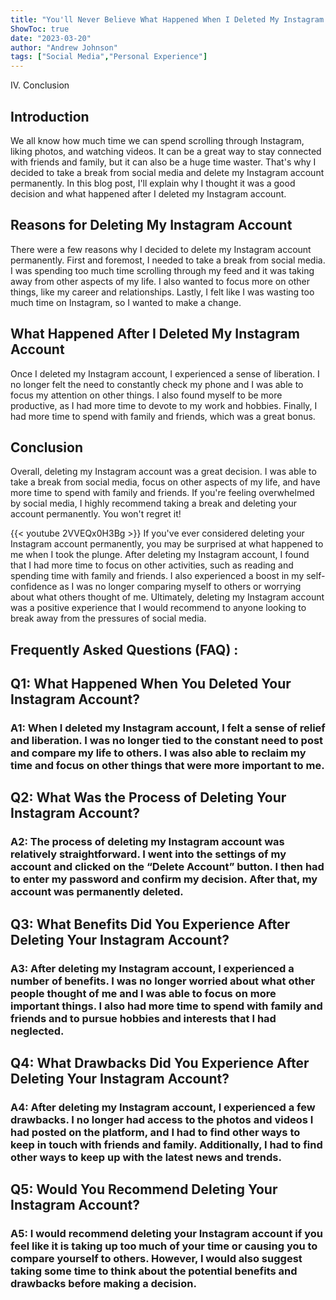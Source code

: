 ```yaml
---
title: "You'll Never Believe What Happened When I Deleted My Instagram Account Permanently - Find Out Now!"
ShowToc: true 
date: "2023-03-20"
author: "Andrew Johnson" 
tags: ["Social Media","Personal Experience"]
---
```

IV. Conclusion

## Introduction

We all know how much time we can spend scrolling through Instagram, liking photos, and watching videos. It can be a great way to stay connected with friends and family, but it can also be a huge time waster. That's why I decided to take a break from social media and delete my Instagram account permanently. In this blog post, I'll explain why I thought it was a good decision and what happened after I deleted my Instagram account.

## Reasons for Deleting My Instagram Account

There were a few reasons why I decided to delete my Instagram account permanently. First and foremost, I needed to take a break from social media. I was spending too much time scrolling through my feed and it was taking away from other aspects of my life. I also wanted to focus more on other things, like my career and relationships. Lastly, I felt like I was wasting too much time on Instagram, so I wanted to make a change. 

## What Happened After I Deleted My Instagram Account

Once I deleted my Instagram account, I experienced a sense of liberation. I no longer felt the need to constantly check my phone and I was able to focus my attention on other things. I also found myself to be more productive, as I had more time to devote to my work and hobbies. Finally, I had more time to spend with family and friends, which was a great bonus. 

## Conclusion

Overall, deleting my Instagram account was a great decision. I was able to take a break from social media, focus on other aspects of my life, and have more time to spend with family and friends. If you're feeling overwhelmed by social media, I highly recommend taking a break and deleting your account permanently. You won't regret it!

{{< youtube 2VVEQx0H3Bg >}} 
If you've ever considered deleting your Instagram account permanently, you may be surprised at what happened to me when I took the plunge. After deleting my Instagram account, I found that I had more time to focus on other activities, such as reading and spending time with family and friends. I also experienced a boost in my self-confidence as I was no longer comparing myself to others or worrying about what others thought of me. Ultimately, deleting my Instagram account was a positive experience that I would recommend to anyone looking to break away from the pressures of social media.

## Frequently Asked Questions (FAQ) :
<h2>Q1: What Happened When You Deleted Your Instagram Account?</h2>

<h3>A1: When I deleted my Instagram account, I felt a sense of relief and liberation. I was no longer tied to the constant need to post and compare my life to others. I was also able to reclaim my time and focus on other things that were more important to me.</h3>

<h2>Q2: What Was the Process of Deleting Your Instagram Account?</h2>

<h3>A2: The process of deleting my Instagram account was relatively straightforward. I went into the settings of my account and clicked on the “Delete Account” button. I then had to enter my password and confirm my decision. After that, my account was permanently deleted.</h3>

<h2>Q3: What Benefits Did You Experience After Deleting Your Instagram Account?</h2>

<h3>A3: After deleting my Instagram account, I experienced a number of benefits. I was no longer worried about what other people thought of me and I was able to focus on more important things. I also had more time to spend with family and friends and to pursue hobbies and interests that I had neglected.</h3>

<h2>Q4: What Drawbacks Did You Experience After Deleting Your Instagram Account?</h2>

<h3>A4: After deleting my Instagram account, I experienced a few drawbacks. I no longer had access to the photos and videos I had posted on the platform, and I had to find other ways to keep in touch with friends and family. Additionally, I had to find other ways to keep up with the latest news and trends.</h3>

<h2>Q5: Would You Recommend Deleting Your Instagram Account?</h2>

<h3>A5: I would recommend deleting your Instagram account if you feel like it is taking up too much of your time or causing you to compare yourself to others. However, I would also suggest taking some time to think about the potential benefits and drawbacks before making a decision.</h3>


